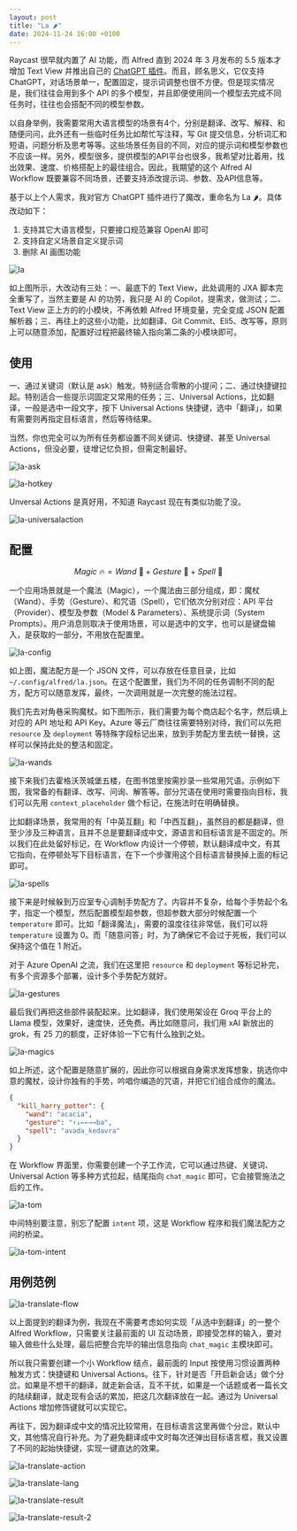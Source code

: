 ```yaml
---
layout: post
title: "La 🌶️"
date: 2024-11-24 16:00 +0100
---
```


Raycast 很早就内置了 AI 功能，而 Alfred 直到 2024 年 3 月发布的 5.5 版本才增加 Text View 并推出自己的 [ChatGPT 插件](https://github.com/alfredapp/openai-workflow/)。而且，顾名思义，它仅支持 ChatGPT，对话场景单一，配置固定，提示词调整也很不方便。但是现实情况是，我们往往会用到多个 API 的多个模型，并且即便使用同一个模型去完成不同任务时，往往也会搭配不同的模型参数。

以自身举例，我需要常用大语言模型的场景有4个，分别是翻译、改写、解释、和随便问问，此外还有一些临时任务比如帮忙写注释，写 Git 提交信息，分析词汇和短语，问题分析及思考等等。这些场景任务目的不同，对应的提示词和模型参数也不应该一样。另外，模型很多，提供模型的API平台也很多，我希望对比着用，找出效果、速度、价格搭配上的最佳组合。因此，我期望的这个 Alfred AI Workflow 既要兼容不同场景，还要支持添改提示词、参数、及API信息等。

基于以上个人需求，我对官方 ChatGPT 插件进行了魔改，重命名为 La 🌶️。具体改动如下：

1. 支持其它大语言模型，只要接口规范兼容 OpenAI 即可
2. 支持自定义场景自定义提示词
3. 删除 AI 画图功能

![la](/files/2024/11/la.png)

如上图所示，大改动有三处：一、最底下的 Text View，此处调用的 JXA 脚本完全重写了，当然主要是 AI 的功劳，我只是 AI 的 Copilot，提需求，做测试；二、Text View 正上方的的小模块，不再依赖 Alfred 环境变量，完全变成 JSON 配置解析器；三、再往上的这些小功能，比如翻译、Git Commit、Eli5、改写等，原则上可以随意添加，配置好过程把最终输入指向第二条的小模块即可。

## 使用

一、通过关键词（默认是 ask）触发。特别适合零散的小提问；二、通过快捷键拉起。特别适合一些提示词固定又常用的任务；三、Universal Actions，比如翻译，一般是选中一段文字，按下 Universal Actions 快捷键，选中「翻译」，如果有需要则再指定目标语言，然后等待结果。

当然，你也完全可以为所有任务都设置不同关键词、快捷键、甚至 Universal Actions，但没必要，徒增记忆负担，但需定制最好。

![la-ask](/files/2024/11/la-ask.png)

![la-hotkey](/files/2024/11/la-hotkey.png)

Unversal Actions 是真好用，不知道 Raycast 现在有类似功能了没。

![la-universalaction](/files/2024/11/la-universalaction.png)

## 配置

$$Magic\ 🔥 = Wand\ 🥢 + Gesture\ 🖖 + Spell\ 📖$$

一个应用场景就是一个魔法（Magic），一个魔法由三部分组成，即：魔杖（Wand）、手势（Gesture）、和咒语（Spell），它们依次分别对应：API 平台（Provider）、模型及参数（Model & Parameters）、系统提示词（System Prompts）。用户消息则取决于使用场景，可以是选中的文字，也可以是键盘输入，是获取的一部分，不用放在配置里。

![la-config](/files/2024/11/la-config.png)

如上图，魔法配方是一个 JSON 文件，可以存放在任意目录，比如 `~/.config/alfred/la.json`。在这个配置里，我们为不同的任务调制不同的配方，配方可以随意发挥，最终，一次调用就是一次完整的施法过程。

我们先去对角巷采购魔杖。如下图所示，我们需要为每个商店起个名字，然后填上对应的 API 地址和 API Key。Azure 等云厂商往往需要特别对待，我们可以先把 `resource` 及 `deployment` 等特殊字段标记出来，放到手势配方里去统一替换，这样可以保持此处的整洁和固定。

![la-wands](/files/2024/11/la-wands.png)

接下来我们去霍格沃茨城堡五楼，在图书馆里按需抄录一些常用咒语。示例如下图，我常备的有翻译、改写、问询、解答等。部分咒语在使用时需要指向目标，我们可以先用 `context_placeholder` 做个标记，在施法时在明确替换。

比如翻译场景，我常用的有「中英互翻」和「中西互翻」，虽然目的都是翻译，但至少涉及三种语言，且并不总是要翻译成中文，源语言和目标语言是不固定的。所以我们在此处留好标记，在 Workflow 内设计一个停顿，默认翻译成中文，有其它指向，在停顿处写下目标语言，在下一个步骤用这个目标语言替换掉上面的标记即可。

![la-spells](/files/2024/11/la-spells.png)

接下来是时候躲到万应室专心调制手势配方了。内容并不复杂，给每个手势起个名字，指定一个模型，然后配置模型超参数，但超参数大部分时候配置一个 `temperature` 即可。比如「翻译魔法」，需要的温度往往非常低，我们可以将 `temperature` 设置为 0。而「随意问答」时，为了确保它不会过于死板，我们可以保持这个值在 1 附近。

对于 Azure OpenAI 之流，我们在这里把 `resource` 和 `deployment` 等标记补完，有多个资源多个部署，设计多个手势配方就好。

![la-gestures](/files/2024/11/la-gestures.png)

最后我们再把这些部件装配起来。比如翻译，我们使用架设在 Groq 平台上的 Llama 模型，效果好，速度快，还免费。再比如随意问，我们用 xAI 新放出的 grok，有 25 刀的额度，正好体验一下它有什么独到之处。

![la-magics](/files/2024/11/la-magics.png)

如上所述，这个配置是随意扩展的，因此你可以根据自身需求发挥想象，挑选你中意的魔杖，设计你独有的手势，吟唱你编造的咒语，并把它们组合成你的魔法。

```json
{
  "kill_harry_potter": {
    "wand": "acacia",
    "gesture": "↑↓←←→→ba",
    "spell": "avada_kedavra"
  }
}
```

在 Workflow 界面里，你需要创建一个子工作流，它可以通过热键、关键词、Universal Action 等多种方式拉起，结尾指向 `chat_magic` 即可，它会接管施法之后的工作。

![la-tom](/files/2024/11/la-tom.png)

中间特别要注意，别忘了配置 `intent` 项，这是 Workflow 程序和我们魔法配方之间的桥梁。

![la-tom-intent](/files/2024/11/la-tom-intent.png)

## 用例范例

![la-translate-flow](/files/2024/11/la-translate-flow.png)

以上面提到的翻译为例，我现在不需要考虑如何实现「从选中到翻译」的一整个 Alfred Workflow，只需要关注最前面的 UI 互动场景，即接受怎样的输入，要对输入做些什么处理，最后把整合完毕的输出信息指向 `chat_magic` 主模块即可。

所以我只需要创建一个小 Workflow 结点，最前面的 Input 按使用习惯设置两种触发方式：快捷键和 Universal Actions。往下，针对是否「开启新会话」做个分岔。如果是不想干的翻译，就走新会话，互不干扰，如果是一个话题或者一篇长文的陆续翻译，就走现有会话的累加，把这几次翻译放在一起。通过为 Universal Actions 增加修饰键就可以实现它。

再往下，因为翻译成中文的情况比较常用，在目标语言这里再做个分岔，默认中文，其他情况自行补充。为了避免翻译成中文时每次还弹出目标语言框，我又设置了不同的起始快捷键，实现一键直达的效果。

![la-translate-action](/files/2024/11/la-translate-action.png)

![la-translate-lang](/files/2024/11/la-translate-lang.png)

![la-translate-result](/files/2024/11/la-translate-result.png)

![la-translate-result-2](/files/2024/11/la-translate-result-2.png)
